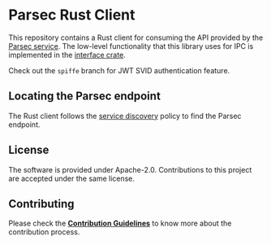 <!--
  -- Copyright 2020 Contributors to the Parsec project. 
  -- SPDX-License-Identifier: Apache-2.0
--->
# Parsec Rust Client

This repository contains a Rust client for consuming the API provided by the [Parsec service](https://github.com/parallaxsecond/parsec).
The low-level functionality that this library uses for IPC is implemented in the [interface crate](https://github.com/parallaxsecond/parsec-interface-rs).

Check out the `spiffe` branch for JWT SVID authentication feature.

## Locating the Parsec endpoint

The Rust client follows the [service discovery](https://parallaxsecond.github.io/parsec-book/parsec_client/api_overview.html#service-discovery) policy
to find the Parsec endpoint.

## License

The software is provided under Apache-2.0. Contributions to this project are accepted under the same license.

## Contributing

Please check the [**Contribution Guidelines**](https://parallaxsecond.github.io/parsec-book/contributing.html)
to know more about the contribution process.
